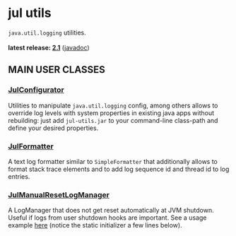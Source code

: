 # jul utils

`java.util.logging` utilities.<br/>
<br/>
**latest release: [2.1](https://search.maven.org/artifact/pl.morgwai.base/jul-utils/2.1/jar)**
([javadoc](https://javadoc.io/doc/pl.morgwai.base/jul-utils/2.1))


## MAIN USER CLASSES

### [JulConfigurator](src/main/java/pl/morgwai/base/jul/JulConfigurator.java)
Utilities to manipulate `java.util.logging` config, among others allows to override log levels with system properties in existing java apps without rebuilding: just add `jul-utils.jar` to your command-line class-path and define your desired properties.

### [JulFormatter](src/main/java/pl/morgwai/base/jul/JulFormatter.java)
A text log formatter similar to `SimpleFormatter` that additionally allows to format stack trace elements and to add log sequence id and thread id to log entries.

### [JulManualResetLogManager](src/main/java/pl/morgwai/base/jul/JulManualResetLogManager.java)
A LogManager that does not get reset automatically at JVM shutdown. Useful if logs from user shutdown hooks are important. See a usage example [here](https://github.com/morgwai/grpc-scopes/blob/v11.0/sample/src/main/java/pl/morgwai/samples/grpc/scopes/grpc/RecordStorageServer.java#L116) (notice the static initializer a few lines below).
